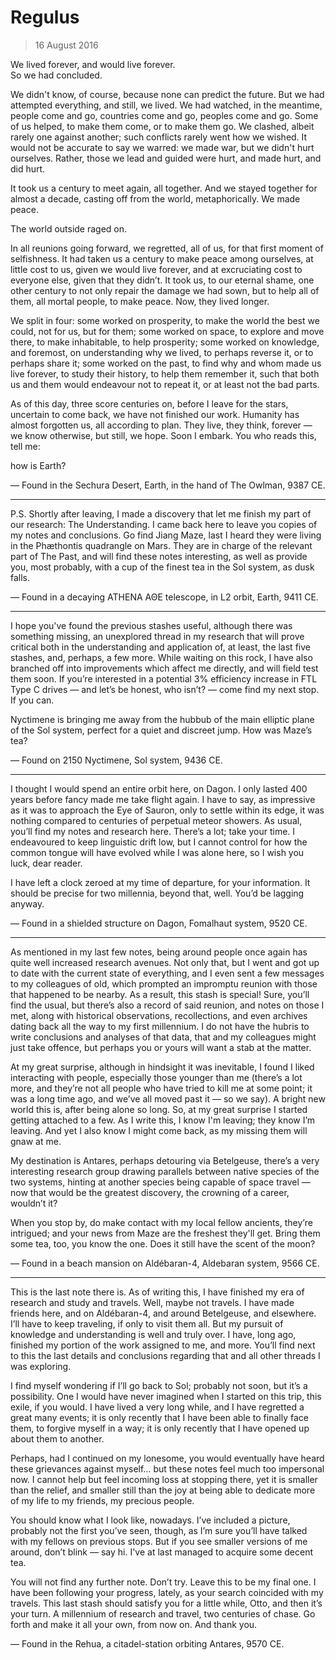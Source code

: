# Regulus

> 16 August 2016

We lived forever, and would live forever.  
So we had concluded.

We didn't know, of course, because none can predict the future. But we had
attempted everything, and still, we lived. We had watched, in the meantime,
people come and go, countries come and go, peoples come and go. Some of us
helped, to make them come, or to make them go. We clashed, albeit rarely one
against another; such conflicts rarely went how we wished. It would not be
accurate to say we warred: we made war, but we didn't hurt ourselves. Rather,
those we lead and guided were hurt, and made hurt, and did hurt.

It took us a century to meet again, all together. And we stayed together for
almost a decade, casting off from the world, metaphorically. We made peace.

The world outside raged on.

In all reunions going forward, we regretted, all of us, for that first moment
of selfishness. It had taken us a century to make peace among ourselves, at
little cost to us, given we would live forever, and at excruciating cost to
everyone else, given that they didn’t. It took us, to our eternal shame, one
other century to not only repair the damage we had sown, but to help all of
them, all mortal people, to make peace. Now, they lived longer.

We split in four: some worked on prosperity, to make the world the best we
could, not for us, but for them; some worked on space, to explore and move
there, to make inhabitable, to help prosperity; some worked on knowledge, and
foremost, on understanding why we lived, to perhaps reverse it, or to perhaps
share it; some worked on the past, to find why and whom made us live forever,
to study their history, to help them remember it, such that both us and them
would endeavour not to repeat it, or at least not the bad parts.

As of this day, three score centuries on, before I leave for the stars,
uncertain to come back, we have not finished our work. Humanity has almost
forgotten us, all according to plan. They live, they think, forever — we know
otherwise, but still, we hope. Soon I embark. You who reads this, tell me:

how is Earth?

— Found in the Sechura Desert, Earth, in the hand of The Owlman, 9387 CE.

-----------------------------------------------------------------------------

P.S. Shortly after leaving, I made a discovery that let me finish my part of
our research: The Understanding. I came back here to leave you copies of my
notes and conclusions. Go find Jiang Maze, last I heard they were living in
the Phæthontis quadrangle on Mars. They are in charge of the relevant part
of The Past, and will find these notes interesting, as well as provide you,
most probably, with a cup of the finest tea in the Sol system, as dusk falls.

— Found in a decaying ATHENA ΑΘΕ telescope, in L2 orbit, Earth, 9411 CE.

-----------------------------------------------------------------------------

I hope you've found the previous stashes useful, although there was something
missing, an unexplored thread in my research that will prove critical both in
the understanding and application of, at least, the last five stashes, and,
perhaps, a few more. While waiting on this rock, I have also branched off into
improvements which affect me directly, and will field test them soon. If you’re
interested in a potential 3% efficiency increase in FTL Type C drives — and
let’s be honest, who isn’t? — come find my next stop. If you can.

Nyctimene is bringing me away from the hubbub of the main elliptic plane of
the Sol system, perfect for a quiet and discreet jump. How was Maze’s tea?

— Found on 2150 Nyctimene, Sol system, 9436 CE.

-----------------------------------------------------------------------------

I thought I would spend an entire orbit here, on Dagon. I only lasted 400 years
before fancy made me take flight again. I have to say, as impressive as it was
to approach the Eye of Sauron, only to settle within its edge, it was nothing
compared to centuries of perpetual meteor showers. As usual, you’ll find my
notes and research here. There’s a lot; take your time. I endeavoured to keep
linguistic drift low, but I cannot control for how the common tongue will have
evolved while I was alone here, so I wish you luck, dear reader.

I have left a clock zeroed at my time of departure, for your information. It
should be precise for two millennia, beyond that, well. You’d be lagging anyway.

— Found in a shielded structure on Dagon, Fomalhaut system, 9520 CE.

-----------------------------------------------------------------------------

As mentioned in my last few notes, being around people once again has quite
well increased research avenues. Not only that, but I went and got up to date
with the current state of everything, and I even sent a few messages to my
colleagues of old, which prompted an impromptu reunion with those that happened
to be nearby. As a result, this stash is special! Sure, you’ll find the usual,
but there’s also a record of said reunion, and notes on those I met, along with
historical observations, recollections, and even archives dating back all the
way to my first millennium. I do not have the hubris to write conclusions and
analyses of that data, that and my colleagues might just take offence, but
perhaps you or yours will want a stab at the matter.

At my great surprise, although in hindsight it was inevitable, I found I liked
interacting with people, especially those younger than me (there’s a lot more,
and they’re not all people who have tried to kill me at some point; it was a
long time ago, and we’ve all moved past it — so we say). A bright new world
this is, after being alone so long. So, at my great surprise I started getting
attached to a few. As I write this, I know I'm leaving; they know I’m leaving.
And yet I also know I might come back, as my missing them will gnaw at me.

My destination is Antares, perhaps detouring via Betelgeuse, there’s a very
interesting research group drawing parallels between native species of the
two systems, hinting at another species being capable of space travel — now
that would be the greatest discovery, the crowning of a career, wouldn’t it?

When you stop by, do make contact with my local fellow ancients, they’re
intrigued; and your news from Maze are the freshest they'll get. Bring them
some tea, too, you know the one. Does it still have the scent of the moon?

— Found in a beach mansion on Aldébaran-4, Aldebaran system, 9566 CE.

-----------------------------------------------------------------------------

This is the last note there is. As of writing this, I have finished my era
of research and study and travels. Well, maybe not travels. I have made
friends here, and on Aldébaran-4, and around Betelgeuse, and elsewhere. I’ll
have to keep traveling, if only to visit them all. But my pursuit of
knowledge and understanding is well and truly over. I have, long ago, finished
my portion of the work assigned to me, and more. You’ll find next to this the
last details and conclusions regarding that and all other threads I was
exploring.

I find myself wondering if I’ll go back to Sol; probably not soon, but it’s
a possibility. One I would have never imagined when I started on this trip,
this exile, if you would. I have lived a very long while, and I have regretted
a great many events; it is only recently that I have been able to finally face
them, to forgive myself in a way; it is only recently that I have opened up
about them to another.

Perhaps, had I continued on my lonesome, you would eventually have heard these
grievances against myself… but these notes feel much too impersonal now. I
cannot help but feel incoming loss at stopping there, yet it is smaller than
the relief, and smaller still than the joy at being able to dedicate more of my
life to my friends, my precious people.

You should know what I look like, nowadays. I’ve included a picture, probably
not the first you’ve seen, though, as I’m sure you’ll have talked with my
fellows on previous stops. But if you see smaller versions of me around,
don’t blink — say hi. I've at last managed to acquire some decent tea.

You will not find any further note. Don’t try. Leave this to be my final one.
I have been following your progress, lately, as your search coincided with
my travels. This last stash should satisfy you for a little while, Otto,
and then it’s your turn. A millennium of research and travel, two centuries
of chase. Go forth and make it all your own, from now on. And thank you.

— Found in the Rehua, a citadel-station orbiting Antares, 9570 CE.
